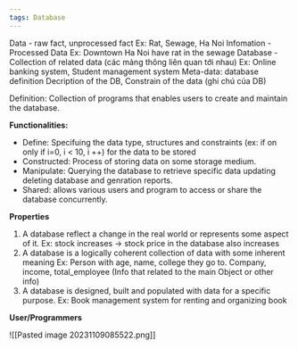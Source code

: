 ```yaml
---
tags: Database
---
```

Data - raw fact, unprocessed fact
	Ex: Rat, Sewage, Ha Noi
Infomation - Processed Data
	Ex: Downtown Ha Noi have rat in the sewage
Database - Collection of related data (các mảng thông liên quan tới nhau)
	Ex: Online banking system, Student management system
Meta-data: database definition
	Decription of the DB, Constrain of the data (ghi chú của DB)

Definition: Collection of programs that enables users to create and maintain the database.

**Functionalities:**
+ Define: Specifuing the data type, structures and constraints (ex: if on only if i=0, i < 10, i ++) for the data to be stored
+ Constructed:  Process of storing data on some storage medium.
+ Manipulate: Querying the database to retrieve specific data updating deleting database and genration reports.
+ Shared: allows various users and program to access or share the database concurrently.

**Properties**
1. A database reflect a change in the real world or represents some aspect of it.
	Ex: stock increases -> stock price in the database also increases  
1. A database is a logically coherent collection of data with some inherent meaning
	Ex: Person with age, name, college they go to. Company, income, total_employee
	(Info that related to the main Object or other info)
3. A database is designed, built and populated with data for a specific purpose.
	Ex: Book management system for renting and organizing book

**User/Programmers**



![[Pasted image 20231109085522.png]]